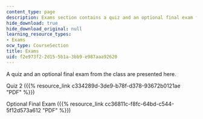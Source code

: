 ```yaml
---
content_type: page
description: Exams section contains a quiz and an optional final exam for the course.
hide_download: true
hide_download_original: null
learning_resource_types:
- Exams
ocw_type: CourseSection
title: Exams
uid: f2e973f2-2d15-5b1a-3bb9-e987aaa92620
---
```


A quiz and an optional final exam from the class are presented here.

Quiz 2 ({{% resource_link c334289d-3de9-b78f-d378-93672b0121ae "PDF" %}})

Optional Final Exam ({{% resource_link cc36811c-f8fc-64bd-c544-5f12d573a612 "PDF" %}})